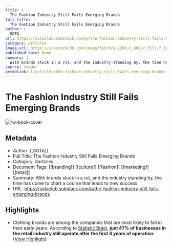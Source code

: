 ```yaml
---
title: |
  The Fashion Industry Still Fails Emerging Brands
full_title: |
  The Fashion Industry Still Fails Emerging Brands
author: |
  SOTA
url: https://sotaclub.substack.com/p/the-fashion-industry-still-fails-emerging-brands
category: articles
image_url: https://substackcdn.com/image/fetch/w_1200,h_600,c_fill,f_jpg,q_auto:good,fl_progressive:steep,g_auto/https%3A%2F%2Fsubstack-post-media.s3.amazonaws.com%2Fpublic%2Fimages%2Fbb44b8ab-ed9b-4787-8620-9e3af6bf4e85_1456x1048.gif
published_date: None
summary: |
  With brands stuck in a rut, and the industry standing by, the time has come to chart a course that leads to new success.
source: reader
permalink: l/articles/the-fashion-industry-still-fails-emerging-brands
---
```

# The Fashion Industry Still Fails Emerging Brands

![rw-book-cover](https://substackcdn.com/image/fetch/w_1200,h_600,c_fill,f_jpg,q_auto:good,fl_progressive:steep,g_auto/https%3A%2F%2Fsubstack-post-media.s3.amazonaws.com%2Fpublic%2Fimages%2Fbb44b8ab-ed9b-4787-8620-9e3af6bf4e85_1456x1048.gif)

## Metadata
- Author: [[SOTA]]
- Full Title: The Fashion Industry Still Fails Emerging Brands
- Category: #articles
- Document Tags: [[branding]] [[culture]] [[fashion]] [[marketing]] [[retail]] 
- Summary: With brands stuck in a rut, and the industry standing by, the time has come to chart a course that leads to new success.
- URL: https://sotaclub.substack.com/p/the-fashion-industry-still-fails-emerging-brands

## Highlights
- Clothing brands are among the companies that are most likely to fail in their early years. According to [Statistic Brain](https://www.statisticbrain.com/startup-failure-by-industry/), **just 47% of businesses in the retail industry still operate after the first 4 years of operation.** ([View Highlight](https://read.readwise.io/read/01jb4vwhbh5pszjksprqk6p034))


